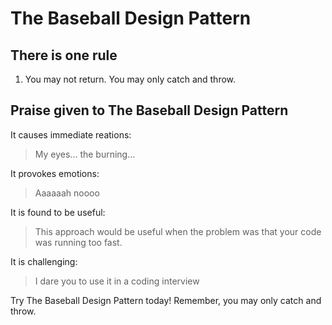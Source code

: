 The Baseball Design Pattern
===============

There is one rule
-----------------

1. You may not return. You may only catch and throw.

Praise given to The Baseball Design Pattern
-------------------------------------------

It causes immediate reations:
> My eyes... the burning...

It provokes emotions:
> Aaaaaah noooo

It is found to be useful:
> This approach would be useful when the problem was that your code was running too fast.

It is challenging:
> I dare you to use it in a coding interview

Try The Baseball Design Pattern today! Remember, you may only catch and throw.
